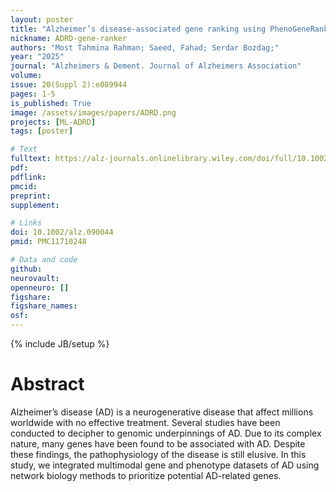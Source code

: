 ```yaml
---
layout: poster
title: "Alzheimer’s disease-associated gene ranking using PhenoGeneRanker"
nickname: ADRD-gene-ranker
authors: "Most Tahmina Rahman; Saeed, Fahad; Serdar Bozdag;"
year: "2025"
journal: "Alzheimers & Dement. Journal of Alzheimers Association"
volume: 
issue: 20(Suppl 2):e089944
pages: 1-5
is_published: True
image: /assets/images/papers/ADRD.png
projects: [ML-ADRD]
tags: [poster]

# Text
fulltext: https://alz-journals.onlinelibrary.wiley.com/doi/full/10.1002/alz.090044
pdf:
pdflink:
pmcid:
preprint: 
supplement:

# Links
doi: 10.1002/alz.090044
pmid: PMC11710248

# Data and code
github: 
neurovault:
openneuro: []
figshare:
figshare_names:
osf:
---
```

{% include JB/setup %}

# Abstract

Alzheimer’s disease (AD) is a neurogenerative disease that affect millions worldwide with no effective treatment. Several studies have been conducted to decipher to genomic underpinnings of AD. Due to its complex nature, many genes have been found to be associated with AD. Despite these findings, the pathophysiology of the disease is still elusive. In this study, we integrated multimodal gene and phenotype datasets of AD using network biology methods to prioritize potential AD-related genes.